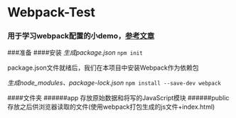 # Webpack-Test 
### 用于学习webpack配置的小demo，[参考文章](https://segmentfault.com/a/1190000006178770) 


###准备
####安装
*生成package.json* 
`npm init`  

package.json文件就绪后，我们在本项目中安装Webpack作为依赖包 

*生成node_modules、package-lock.json*
`npm install --save-dev webpack`     

####文件夹
######app
存放原始数据和将写的JavaScript模块
######public
存放之后供浏览器读取的文件(使用webpack打包生成的js文件+index.html)
